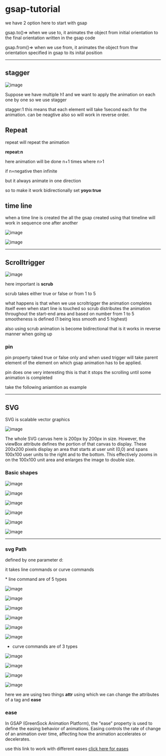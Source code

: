 # gsap-tutorial
we have 2 option here to start with gsap 
<p>gsap.to()=> when we use to, it animates the object from initial orientation to the final orientation written in the gsap code</p>
<p>gsap.from()=> when we use from, it animates the object from thw orientation specified in gsap to its inital position</p>
<hr>
<h2>stagger</h2>

![image](https://github.com/Balaji-Nirmit/gsap-tutorial/assets/132046259/79725365-aae3-4206-90bc-e6a4a688dd0a)

<p>Suppose we have multiple h1 and we want to apply the animation on each one by one so we use stagger</p>
stagger:1 this means that each element will take 1second each for the animation. can be neagtive also so will work in reverse order.
<h2>Repeat</h2>
repeat will repeat the animation 
<p><strong>repeat:n</strong></p>
<p>here animation will be done  n+1 times where n>1</p>
<p>if n=negative then infinite</p>
<p>but it always animate in one direction</p>
so to make it work bidirectionally set <strong>yoyo:true</strong>
<h2>time line</h2>
when a time line is created the all the gsap created using that timeline will work in sequence one after another 

![image](https://github.com/Balaji-Nirmit/gsap-tutorial/assets/132046259/2c69c015-af43-4e3e-8958-4e6e1b756e5c)

![image](https://github.com/Balaji-Nirmit/gsap-tutorial/assets/132046259/0bbd3170-aa86-43e6-a53e-547e451258fb)


<hr>

<h2>Scrolltrigger</h2>

![image](https://github.com/Balaji-Nirmit/gsap-tutorial/assets/132046259/e14df076-906d-4656-b444-680d1c541005)

here important is <strong>scrub</strong>

<p>scrub takes either true or false or from 1 to 5</p>
what happens is that when we use scroltrigger the animation completes itself even when start line is touched so scrub distributes the animation throughout the start-end area and based on number from 1 to 5 smootheness is defined (1 being less smooth and 5 highest)
<p>also using scrub animation is become bidirectional that is it works in reverse manner when going up</p>
<h3>pin</h3>
pin property taked true or false only and when used trigger will take parent element of the element on which gsap animation has to be applied.
<p>pin does one very interesting this is that it stops the scrolling until some animation is completed</p>
<p>take the following aniamtion as example</p>


<hr>

<h2>SVG</h2>
<p>SVG is scalable vector graphics</p>

![image](https://github.com/Balaji-Nirmit/gsap-tutorial/assets/132046259/9b47f5d7-d1ff-44e9-ab18-229ceb5345fe)

<p>The whole SVG canvas here is 200px by 200px in size. However, the viewBox attribute defines the portion of that canvas to display. These 200x200 pixels display an area that starts at user unit (0,0) and spans 100x100 user units to the right and to the bottom. This effectively zooms in on the 100x100 unit area and enlarges the image to double size.</p>

<h3>Basic shapes</h3>

![image](https://github.com/Balaji-Nirmit/gsap-tutorial/assets/132046259/3e212f09-d3d9-4e0c-ade7-36ad462f326b)

![image](https://github.com/Balaji-Nirmit/gsap-tutorial/assets/132046259/af0ecc8e-d1eb-485b-bffe-0fe40e9cac98)

![image](https://github.com/Balaji-Nirmit/gsap-tutorial/assets/132046259/1a414cc7-7dd9-490b-bc37-4e3d7a7e1367)

![image](https://github.com/Balaji-Nirmit/gsap-tutorial/assets/132046259/ae622783-fb4d-4b6e-893a-35c76ec40464)

![image](https://github.com/Balaji-Nirmit/gsap-tutorial/assets/132046259/410678af-f252-4e3b-82bf-37cc5db41a18)

![image](https://github.com/Balaji-Nirmit/gsap-tutorial/assets/132046259/a90a2a1a-f171-45e7-b8a5-e9fb21863396)


<hr>

<h3>svg Path</h3>

defined by one parameter d:
<p> it takes line commands or curve commands</p>
* line command are of 5 types 

![image](https://github.com/Balaji-Nirmit/gsap-tutorial/assets/132046259/f5cacee1-faf8-4227-98d7-38afdc9a15e0)

![image](https://github.com/Balaji-Nirmit/gsap-tutorial/assets/132046259/08663392-26d6-4483-8815-f5b3c4f79d57)

![image](https://github.com/Balaji-Nirmit/gsap-tutorial/assets/132046259/5b7cdd10-4c58-43a8-b263-767c74aa8d9e)

![image](https://github.com/Balaji-Nirmit/gsap-tutorial/assets/132046259/26508e98-48b1-4587-933f-c7ccefdfb401)

![image](https://github.com/Balaji-Nirmit/gsap-tutorial/assets/132046259/0cafc654-f829-4bee-a91d-395fbd241d0c)

![image](https://github.com/Balaji-Nirmit/gsap-tutorial/assets/132046259/d90447cd-8c3e-4bdb-a729-b993acce687f)

* curve commands are of 3 types

 ![image](https://github.com/Balaji-Nirmit/gsap-tutorial/assets/132046259/c1f12b44-0a78-4d5b-9dc8-f041c613a74e)

![image](https://github.com/Balaji-Nirmit/gsap-tutorial/assets/132046259/cf2ea912-b25d-4453-829d-700e1a110955)

![image](https://github.com/Balaji-Nirmit/gsap-tutorial/assets/132046259/4dbd78f7-e547-4ed2-a676-5c1a59d2212c)

![image](https://github.com/Balaji-Nirmit/gsap-tutorial/assets/132046259/b78f9dc0-7dd6-4b60-b34f-0caaae5138ce)

here we are using two things <strong>attr</strong> using which we can change the attributes of a tag and <strong>ease</strong>

<h3>ease</h3>
In GSAP (GreenSock Animation Platform), the "ease" property is used to define the easing behavior of animations. Easing controls the rate of change of an animation over time, affecting how the animation accelerates or decelerates.
<p>use this link to work with different eases <a href="https://gsap.com/docs/v3/Eases/" target="_blank"> click here for eases</a></p>
